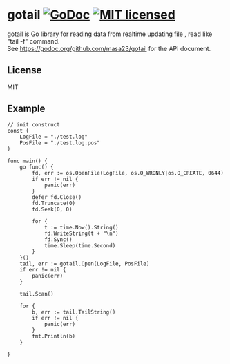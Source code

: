 # gotail [![GoDoc](https://godoc.org/github.com/masa23/gotail?status.svg)](https://godoc.org/github.com/masa23/gotail) [![MIT licensed](https://img.shields.io/badge/license-MIT-blue.svg)](https://raw.githubusercontent.com/hyperium/hyper/master/LICENSE)

gotail is Go library for reading data from realtime updating file , read like "tail -f" command.  
See https://godoc.org/github.com/masa23/gotail for the API document.

## License
MIT

## Example

```
// init construct
const (
	LogFile = "./test.log"
	PosFile = "./test.log.pos"
)

func main() {
	go func() {
		fd, err := os.OpenFile(LogFile, os.O_WRONLY|os.O_CREATE, 0644)
		if err != nil {
			panic(err)
		}
		defer fd.Close()
		fd.Truncate(0)
		fd.Seek(0, 0)

		for {
			t := time.Now().String()
			fd.WriteString(t + "\n")
			fd.Sync()
			time.Sleep(time.Second)
		}
	}()
	tail, err := gotail.Open(LogFile, PosFile)
	if err != nil {
		panic(err)
	}

	tail.Scan()

	for {
		b, err := tail.TailString()
		if err != nil {
			panic(err)
		}
		fmt.Println(b)
	}

}
```
